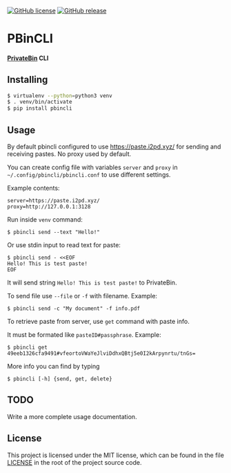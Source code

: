 [![GitHub license](https://img.shields.io/github/license/r4sas/PBinCLI.svg)](https://github.com/r4sas/PBinCLI/blob/master/LICENSE)
[![GitHub release](https://img.shields.io/github/release/r4sas/PBinCLI.svg)](https://github.com/r4sas/PBinCLI/releases/)

PBinCLI
=====

#### [PrivateBin](https://github.com/PrivateBin/PrivateBin/) CLI

Installing
-----
```bash
$ virtualenv --python=python3 venv
$ . venv/bin/activate
$ pip install pbincli
```

Usage
-----
By default pbincli configured to use https://paste.i2pd.xyz/ for sending and receiving pastes. No proxy used by default.

You can create config file with variables `server` and `proxy` in `~/.config/pbincli/pbincli.conf` to use different settings.

Example contents:

```
server=https://paste.i2pd.xyz/
proxy=http://127.0.0.1:3128
```

Run inside `venv` command:

    $ pbincli send --text "Hello!"

Or use stdin input to read text for paste:

    $ pbincli send - <<EOF
    Hello! This is test paste!
    EOF

It will send string `Hello! This is test paste!` to PrivateBin.

To send file use `--file` or `-f` with filename. Example:

    $ pbincli send -c "My document" -f info.pdf


To retrieve paste from server, use `get` command with paste info.

It must be formated like `pasteID#passphrase`. Example:

    $ pbincli get 49eeb1326cfa9491#vfeortoVWaYeJlviDdhxQBtj5e0I2kArpynrtu/tnGs=

More info you can find by typing

    $ pbincli [-h] {send, get, delete}

TODO
----
Write a more complete usage documentation.

License
-------
This project is licensed under the MIT license, which can be found in the file
[LICENSE](https://github.com/r4sas/PBinCLI/blob/master/LICENSE) in the root of the project source code.
